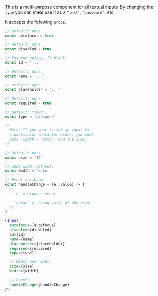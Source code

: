 This is a multi-purpose component for all textual inputs. By changing the `type` you can make use it as a `"text"`, `"password"`, etc.

It accepts the following `props`.

```js
// Default: none.
const autofocus = true

// Default: none.
const disabled = true

// Ensured unique, if blank.
const id = '...'

// Default: none.
const name = '...'

// Default: none.
const placeholder = '...'

// Default: none.
const required = true

// Default: "text".
const type = 'password'

/*
  Note: If you want to set an input to
  a particular character width, you must
  pass `width = 'auto'` and the size.
*/

// Default: none.
const size = '10'

// 100% wide, without.
const width = 'auto'

// Event callback.
const handleChange = (e, value) => {
  /*
    `e` = browser event.

    `value` = string value of the input.
  */
}
```

```jsx
<Input
  autofocus={autofocus}
  disabled={disabled}
  id={id}
  name={name}
  placeholder={placeholder}
  required={required}
  type={type}

  // Width overrides.
  size={size}
  width={width}

  // Events.
  handleChange={handleChange}
/>
```